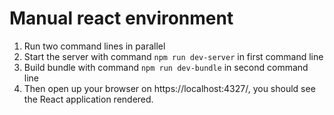 # Manual react environment

1. Run two command lines in parallel
2. Start the server with command `npm run dev-server` in first command line
3. Build bundle with command `npm run dev-bundle` in second command line 
4. Then open up your browser on https://localhost:4327/, you should see the React application rendered.
